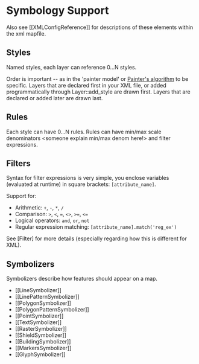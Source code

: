 # Symbology Support

Also see [[XMLConfigReference]] for descriptions of these elements within the xml mapfile.

## Styles

Named styles, each layer can reference 0...N styles.

Order is important -- as in the 'painter model' or [Painter's algorithm](http://en.wikipedia.org/wiki/Painter's_algorithm) to be specific. Layers that are declared first in your XML file, or added programmatically through Layer::add_style are drawn first. Layers that are declared or added later are drawn last.

## Rules

Each style can have 0...N rules. Rules can have min/max scale denominators <someone explain min/max denom here!> and filter expressions.

## Filters

Syntax for filter expressions is very simple, you enclose variables (evaluated at runtime) in square brackets: `[attribute_name]`.

Support for:

 * Arithmetic: `+`, `-`, `*`, `/`
 * Comparison: `>`, `<`, `=`, `<>`, `>=`, `<=`
 * Logical operators: `and`, `or`, `not`
 * Regular expression matching: `[attribute_name].match('reg_ex')`

See [Filter] for more details (especially regarding how this is different for XML).

## Symbolizers

Symbolizers describe how features should appear on a map.

 * [[LineSymbolizer]]
 * [[LinePatternSymbolizer]]
 * [[PolygonSymbolizer]]
 * [[PolygonPatternSymbolizer]]
 * [[PointSymbolizer]]
 * [[TextSymbolizer]]
 * [[RasterSymbolizer]]
 * [[ShieldSymbolizer]]
 * [[BuildingSymbolizer]]
 * [[MarkersSymbolizer]]
 * [[GlyphSymbolizer]]